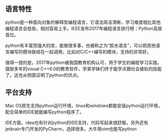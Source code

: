 ## 语言特性

python是一种面向对象的解释型编程语言，它语法简洁清晰，学习难度相比其他编程语言会低些，相对容易上手。IEEE发布2017年编程语言排行榜：Python高居首位。

python有丰富而强大的库，能做很多事，也被称之为“胶水语言”，可以把其他语言编写的模块联结在一起调用，比如对C/C++编写的模块，支持的非常好。

值得一提的是，2017年python被我国教育机构认可，用于学生的编程学习实践。摆脱多年的visual C++6.0的教育软件，学弟学妹们终于能学点跟社会接轨的技能了。这也从侧面证明了python的优点。

## 平台支持

Mac OS原生支持python运行环境，linux和windows都能安装python运行环境，配合简单的IDE就能编写python程序了。

IDE方面，idea也有针对python的IDE支持，代码写起来很舒服，另外还有jetbrain专门开发的PyCharm，选择很多。大牛用vim也能写python

